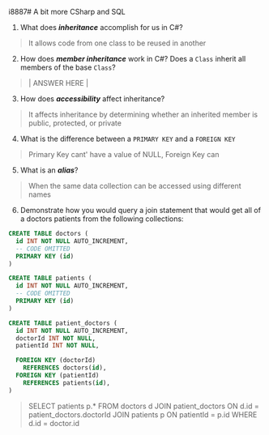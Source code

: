 i8887# A bit more CSharp and SQL

1. What does **_inheritance_** accomplish for us in C#?

> It allows code from one class to be reused in another

2. How does **_member inheritance_** work in C#? Does a `Class` inherit all members of the base `Class`?

> | ANSWER HERE |

3. How does **_accessibility_** affect inheritance?

> It affects inheritance by determining whether an inherited member is public, protected, or private

4. What is the difference between a `PRIMARY KEY` and a `FOREIGN KEY`

> Primary Key cant' have a value of NULL, Foreign Key can

5. What is an **_alias_**?

> When the same data collection can be accessed using different names

6. Demonstrate how you would query a join statement that would get all of a doctors patients from the following collections:

```SQL
CREATE TABLE doctors (
  id INT NOT NULL AUTO_INCREMENT,
  -- CODE OMITTED
  PRIMARY KEY (id)
)

CREATE TABLE patients (
  id INT NOT NULL AUTO_INCREMENT,
  -- CODE OMITTED
  PRIMARY KEY (id)
)

CREATE TABLE patient_doctors (
  id INT NOT NULL AUTO_INCREMENT,
  doctorId INT NOT NULL,
  patientId INT NOT NULL,

  FOREIGN KEY (doctorId)
    REFERENCES doctors(id),
  FOREIGN KEY (patientId)
    REFERENCES patients(id),
)

```

> SELECT patients p.\*
> FROM doctors d
> JOIN patient_doctors ON d.id = patient_doctors.doctorId
> JOIN patients p ON patientId = p.id
> WHERE d.id = doctor.id
